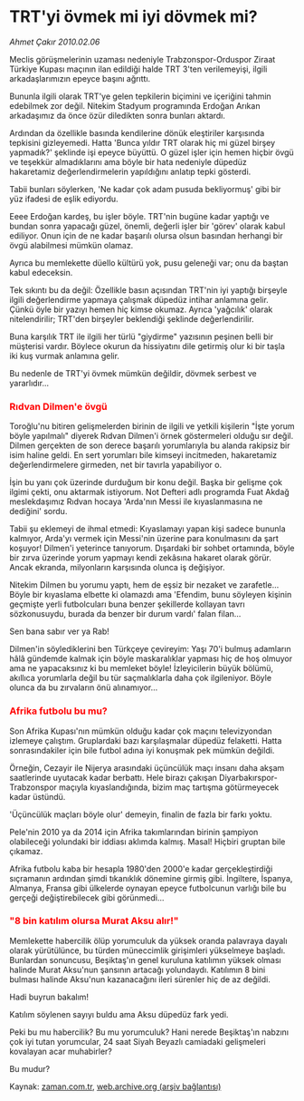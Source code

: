 # TRT'yi övmek mi iyi dövmek mi?

*Ahmet Çakır 2010.02.06*

<tr><td class="metin" colspan="2" style="padding-top: 20px; padding-left: 5px; ">Meclis görüşmelerinin uzaması nedeniyle Trabzonspor-Orduspor Ziraat Türkiye Kupası maçının ilan edildiği halde TRT 3'ten verilemeyişi, ilgili arkadaşlarımızın epeyce başını ağrıttı.</td></tr><tr><td class="metin" colspan="2" style="padding-top: 20px; padding-left: 5px; "><p> Bununla ilgili olarak TRT'ye gelen tepkilerin biçimini ve içeriğini tahmin edebilmek zor değil. Nitekim Stadyum programında Erdoğan Arıkan arkadaşımız da önce özür diledikten sonra bunları aktardı.
<p> Ardından da özellikle basında kendilerine dönük eleştiriler karşısında tepkisini gizleyemedi. Hatta 'Bunca yıldır TRT olarak hiç mi güzel birşey yapmadık?' şeklinde işi epeyce büyüttü. O güzel işler için hemen hiçbir övgü ve teşekkür almadıklarını ama böyle bir hata nedeniyle düpedüz hakaretamiz değerlendirmelerin yapıldığını anlatıp tepki gösterdi.
<p> Tabii bunları söylerken, 'Ne kadar çok adam pusuda bekliyormuş' gibi bir yüz ifadesi de eşlik ediyordu.
<p> Eeee Erdoğan kardeş, bu işler böyle. TRT'nin bugüne kadar yaptığı ve bundan sonra yapacağı güzel, önemli, değerli işler bir 'görev' olarak kabul ediliyor. Onun için de ne kadar başarılı olursa olsun basından herhangi bir övgü alabilmesi mümkün olamaz.
<p> Ayrıca bu memlekette düello kültürü yok, pusu geleneği var; onu da baştan kabul edeceksin.
<p> Tek sıkıntı bu da değil: Özellikle basın açısından TRT'nin iyi yaptığı birşeyle ilgili değerlendirme yapmaya çalışmak düpedüz intihar anlamına gelir. Çünkü öyle bir yazıyı hemen hiç kimse okumaz. Ayrıca 'yağcılık' olarak nitelendirilir; TRT'den birşeyler beklendiği şeklinde değerlendirilir.
<p> Buna karşılık TRT ile ilgili her türlü "giydirme" yazısının peşinen belli bir müşterisi vardır. Böylece okurun da hissiyatını dile getirmiş olur ki bir taşla iki kuş vurmak anlamına gelir.
<p> Bu nedenle de TRT'yi övmek mümkün değildir, dövmek serbest ve yararlıdır...
<h3><font color="#FF0000">Rıdvan Dilmen'e övgü </font></h3>
<p>Toroğlu'nu bitiren gelişmelerden birinin de ilgili ve yetkili kişilerin "İşte yorum böyle yapılmalı" diyerek Rıdvan Dilmen'i örnek göstermeleri olduğu sır değil. Dilmen gerçekten de son derece başarılı yorumlarıyla bu alanda rakipsiz bir isim haline geldi. En sert yorumları bile kimseyi incitmeden, hakaretamiz değerlendirmelere girmeden, net bir tavırla yapabiliyor o.
<p> İşin bu yanı çok üzerinde durduğum bir konu değil. Başka bir gelişme çok ilgimi çekti, onu aktarmak istiyorum. Not Defteri adlı programda Fuat Akdağ meslekdaşımız Rıdvan hocaya 'Arda'nın Messi ile kıyaslanmasına ne dediğini' sordu.
<p> Tabii şu eklemeyi de ihmal etmedi: Kıyaslamayı yapan kişi sadece bununla kalmıyor, Arda'yı vermek için Messi'nin üzerine para konulmasını da şart koşuyor! Dilmen'i yeterince tanıyorum. Dışardaki bir sohbet ortamında, böyle bir zırva üzerinde yorum yapmayı kendi zekâsına hakaret olarak görür. Ancak ekranda, milyonların karşısında olunca iş değişiyor.
<p> Nitekim Dilmen bu yorumu yaptı, hem de eşsiz bir nezaket ve zarafetle... Böyle bir kıyaslama elbette ki olamazdı ama 'Efendim, bunu söyleyen kişinin geçmişte yerli futbolcuları buna benzer şekillerde kollayan tavrı sözkonusuydu, burada da benzer bir durum vardı' falan filan...
<p> Sen bana sabır ver ya Rab!
<p> Dilmen'in söylediklerini ben Türkçeye çevireyim: Yaşı 70'i bulmuş adamların hâlâ gündemde kalmak için böyle maskaralıklar yapması hiç de hoş olmuyor ama ne yapacaksınız ki bu memleket böyle! İzleyicilerin büyük bölümü, akıllıca yorumlarla değil bu tür saçmalıklarla daha çok ilgileniyor. Böyle olunca da bu zırvaların önü alınamıyor...
<h3><font color="#FF0000">Afrika futbolu bu mu? 
</font></h3>
<p>Son Afrika Kupası'nın mümkün olduğu kadar çok maçını televizyondan izlemeye çalıştım. Gruplardaki bazı karşılaşmalar düpedüz felaketti. Hatta sonrasındakiler için bile futbol adına iyi konuşmak pek mümkün değildi.
<p> Örneğin, Cezayir ile Nijerya arasındaki üçüncülük maçı insanı daha akşam saatlerinde uyutacak kadar berbattı. Hele birazı çakışan Diyarbakırspor-Trabzonspor maçıyla kıyaslandığında, bizim maç tartışma götürmeyecek kadar üstündü.
<p> 'Üçüncülük maçları böyle olur' demeyin, finalin de fazla bir farkı yoktu.

<p> Pele'nin 2010 ya da 2014 için Afrika takımlarından birinin şampiyon olabileceği yolundaki bir iddiası aklımda kalmış. Masal! Hiçbiri gruptan bile çıkamaz.
<p></p>Afrika futbolu kaba bir hesapla 1980'den 2000'e kadar gerçekleştirdiği sıçramanın ardından şimdi tıkanıklık dönemine girmiş gibi. İngiltere, İspanya, Almanya, Fransa gibi ülkelerde oynayan epeyce futbolcunun varlığı bile bu gerçeği değiştirebilecek gibi görünmedi... 
<h3><font color="#FF0000">"8 bin katılım olursa Murat Aksu alır!" 
</font></h3>
<p>Memlekette habercilik ölüp yorumculuk da yüksek oranda palavraya dayalı olarak yürütülünce, bu türden müneccimlik girişimleri yükselmeye başladı. Bunlardan sonuncusu, Beşiktaş'ın genel kuruluna katılımın yüksek olması halinde Murat Aksu'nun şansının artacağı yolundaydı. Katılımın 8 bini bulması halinde Aksu'nun kazanacağını ileri sürenler hiç de az değildi.
<p> Hadi buyrun bakalım!
<p> Katılım söylenen sayıyı buldu ama Aksu düpedüz fark yedi.

<p> Peki bu mu habercilik? Bu mu yorumculuk? Hani nerede Beşiktaş'ın nabzını çok iyi tutan yorumcular, 24 saat Siyah Beyazlı camiadaki gelişmeleri kovalayan acar muhabirler?
<p> Bu mudur? <br/></p></p></p></p></p></p></p></p></p></p></p></p></p></p></p></p></p></p></p></p></p></p></p></td></tr>

Kaynak: [zaman.com.tr](http://zaman.com.tr/yazar.do?yazino=948738), [web.archive.org (arşiv bağlantısı)](http://web.archive.org/web/20100217172802/http://www.zaman.com.tr:80/yazar.do?yazino=948738)

